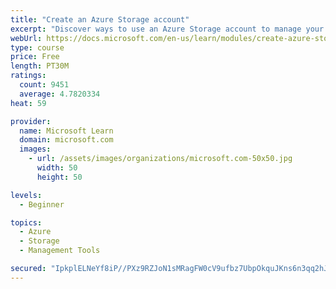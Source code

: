 ```yaml
---
title: "Create an Azure Storage account"
excerpt: "Discover ways to use an Azure Storage account to manage your data for billing, access, and storage location of your blobs, files, queues, and tables."
webUrl: https://docs.microsoft.com/en-us/learn/modules/create-azure-storage-account/
type: course
price: Free
length: PT30M
ratings:
  count: 9451
  average: 4.7820334
heat: 59

provider:
  name: Microsoft Learn
  domain: microsoft.com
  images:
    - url: /assets/images/organizations/microsoft.com-50x50.jpg
      width: 50
      height: 50

levels:
  - Beginner

topics:
  - Azure
  - Storage
  - Management Tools

secured: "IpkplELNeYf8iP//PXz9RZJoN1sMRagFW0cV9ufbz7UbpOkquJKns6n3qq2hJfUp7wOIziAiyLfWg0N6dKlV/HnXWW77FiF+a0tBOapP19deUKYLE3qjUjbEzWFJSBmQdF8oUGyhQaWalau+1NFikcsy3f5w3Ud+7FLm16qv6LGWdPUqkzdPjMXwX6oT/umx6beG5Z+3JNdNrF4M7jHMsfX8+jnVpstDcAzE1h6MOwuZ1epOaCJGfFffGCQalE6ME8vx951ASQM3bSI47BvvtC0Ne58muWe1qLR5l0QCNreRO9QrnqtfVDK+lv60M5mEzGKcJY0vT8nJEyjQJIfhEJMuxo99SuRrtFA6qcHvYW0uFa8E2gyRiWjIYeEPix2TdsU4kJUEqrT80iz9A20abBkyE66KduFeFjZgs0N6CKM=;kVRr4TpSJ5j/7QR51FQKYw=="
---
```



